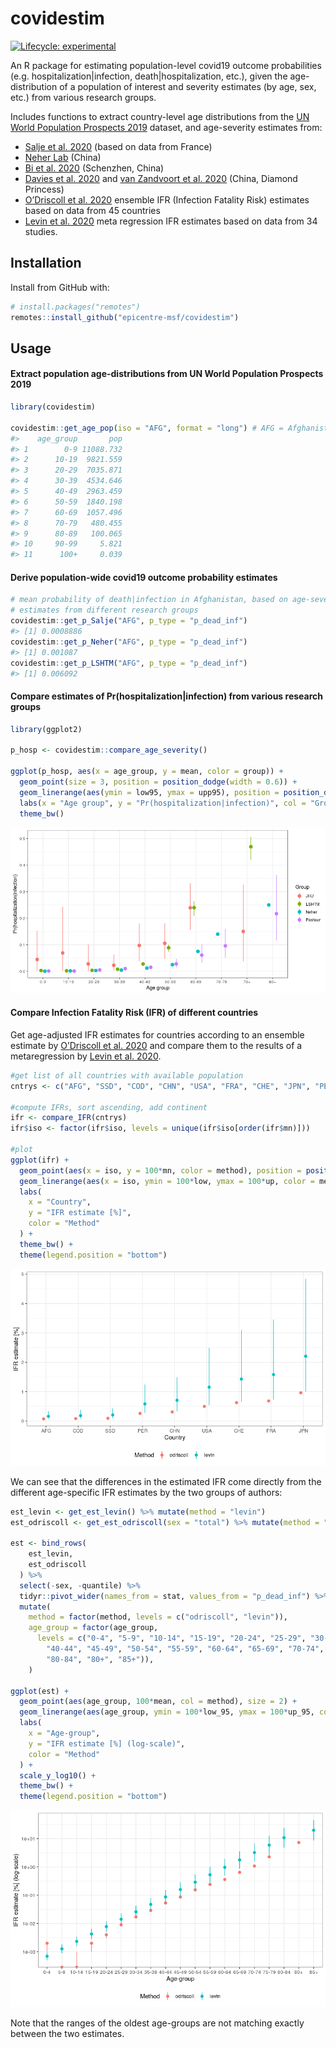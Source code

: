 
<!-- README.md is generated from README.Rmd. Please edit that file -->

# covidestim

<!-- badges: start -->

[![Lifecycle:
experimental](https://img.shields.io/badge/lifecycle-experimental-orange.svg)](https://www.tidyverse.org/lifecycle/#experimental)
<!-- badges: end -->

An R package for estimating population-level covid19 outcome
probabilities (e.g. hospitalization|infection, death|hospitalization,
etc.), given the age-distribution of a population of interest and
severity estimates (by age, sex, etc.) from various research groups.

Includes functions to extract country-level age distributions from the
[UN World Population Prospects
2019](https://population.un.org/wpp/Download/Standard/Population/)
dataset, and age-severity estimates from:

  - [Salje et al. 2020](https://doi.org/10.1126/science.abc3517) (based
    on data from France)
  - [Neher Lab](https://doi.org/10.1101/2020.05.05.20091363) (China)
  - [Bi et al. 2020](https://doi.org/10.1101/2020.03.03.20028423)
    (Schenzhen, China)
  - [Davies et al. 2020](https://doi.org/10.1101/2020.03.24.20043018)
    and [van Zandvoort et
    al. 2020](https://doi.org/10.1101/2020.04.27.20081711) (China,
    Diamond Princess)
  - [O’Driscoll et
    al. 2020](https://doi.org/10.1101/2020.08.24.20180851) ensemble IFR
    (Infection Fatality Risk) estimates based on data from 45 countries
  - [Levin et al. 2020](https://doi.org/10.1101/2020.07.23.20160895)
    meta regression IFR estimates based on data from 34 studies.

## Installation

Install from GitHub with:

``` r
# install.packages("remotes")
remotes::install_github("epicentre-msf/covidestim")
```

## Usage

#### Extract population age-distributions from UN World Population Prospects 2019

``` r
library(covidestim)

covidestim::get_age_pop(iso = "AFG", format = "long") # AFG = Afghanistan
#>    age_group       pop
#> 1        0-9 11088.732
#> 2      10-19  9821.559
#> 3      20-29  7035.871
#> 4      30-39  4534.646
#> 5      40-49  2963.459
#> 6      50-59  1840.198
#> 7      60-69  1057.496
#> 8      70-79   480.455
#> 9      80-89   100.065
#> 10     90-99     5.821
#> 11      100+     0.039
```

#### Derive population-wide covid19 outcome probability estimates

``` r
# mean probability of death|infection in Afghanistan, based on age-severity
# estimates from different research groups
covidestim::get_p_Salje("AFG", p_type = "p_dead_inf")
#> [1] 0.0008886
covidestim::get_p_Neher("AFG", p_type = "p_dead_inf")
#> [1] 0.001087
covidestim::get_p_LSHTM("AFG", p_type = "p_dead_inf")
#> [1] 0.006092
```

#### Compare estimates of Pr(hospitalization|infection) from various research groups

``` r
library(ggplot2)

p_hosp <- covidestim::compare_age_severity()

ggplot(p_hosp, aes(x = age_group, y = mean, color = group)) +
  geom_point(size = 3, position = position_dodge(width = 0.6)) +
  geom_linerange(aes(ymin = low95, ymax = upp95), position = position_dodge(width = 0.6)) +
  labs(x = "Age group", y = "Pr(hospitalization|infection)", col = "Group") +
  theme_bw()
```

![](man/figures/unnamed-chunk-5-1.png)<!-- -->

#### Compare Infection Fatality Risk (IFR) of different countries

Get age-adjusted IFR estimates for countries according to an ensemble
estimate by [O’Driscoll et
al. 2020](https://doi.org/10.1101/2020.08.24.20180851) and compare them
to the results of a metaregression by [Levin et
al. 2020](https://doi.org/10.1101/2020.07.23.20160895).

``` r
#get list of all countries with available population
cntrys <- c("AFG", "SSD", "COD", "CHN", "USA", "FRA", "CHE", "JPN", "PER")

#compute IFRs, sort ascending, add continent
ifr <- compare_IFR(cntrys)
ifr$iso <- factor(ifr$iso, levels = unique(ifr$iso[order(ifr$mn)]))

#plot
ggplot(ifr) +
  geom_point(aes(x = iso, y = 100*mn, color = method), position = position_dodge(width = .3), size = 2) +
  geom_linerange(aes(x = iso, ymin = 100*low, ymax = 100*up, color = method), position = position_dodge(width = .3)) +
  labs(
    x = "Country",
    y = "IFR estimate [%]",
    color = "Method"
  ) +
  theme_bw() +
  theme(legend.position = "bottom")
```

![](man/figures/unnamed-chunk-6-1.png)<!-- -->

We can see that the differences in the estimated IFR come directly from
the different age-specific IFR estimates by the two groups of authors:

``` r
est_levin <- get_est_levin() %>% mutate(method = "levin")
est_odriscoll <- get_est_odriscoll(sex = "total") %>% mutate(method = "odriscoll")

est <- bind_rows(
    est_levin,
    est_odriscoll
  ) %>%
  select(-sex, -quantile) %>%
  tidyr::pivot_wider(names_from = stat, values_from = "p_dead_inf") %>%
  mutate(
    method = factor(method, levels = c("odriscoll", "levin")),
    age_group = factor(age_group,
      levels = c("0-4", "5-9", "10-14", "15-19", "20-24", "25-29", "30-34", "35-39",
        "40-44", "45-49", "50-54", "55-59", "60-64", "65-69", "70-74", "75-79",
        "80-84", "80+", "85+")),
    )

ggplot(est) +
  geom_point(aes(age_group, 100*mean, col = method), size = 2) +
  geom_linerange(aes(age_group, ymin = 100*low_95, ymax = 100*up_95, col = method)) +
  labs(
    x = "Age-group",
    y = "IFR estimate [%] (log-scale)",
    color = "Method"
  ) +
  scale_y_log10() +
  theme_bw() +
  theme(legend.position = "bottom")
```

![](man/figures/unnamed-chunk-7-1.png)<!-- -->

Note that the ranges of the oldest age-groups are not matching exactly
between the two estimates.
